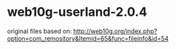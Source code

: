 web10g-userland-2.0.4
=====================

original files based on: http://web10g.org/index.php?option=com_remository&Itemid=65&func=fileinfo&id=54
